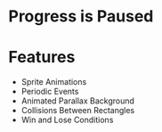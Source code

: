# Progress is Paused
# Features
- Sprite Animations
- Periodic Events
- Animated Parallax Background
- Collisions Between Rectangles
- Win and Lose Conditions
